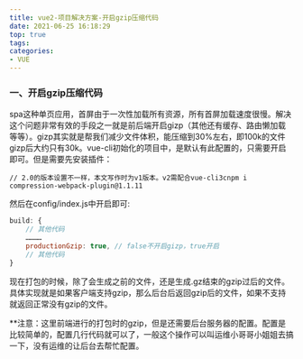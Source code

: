```yaml
---
title: vue2-项目解决方案-开启gzip压缩代码
date: 2021-06-25 16:18:29
top: true
tags:
categories:
- VUE
---
```

### 一、开启gzip压缩代码

spa这种单页应用，首屏由于一次性加载所有资源，所有首屏加载速度很慢。解决这个问题非常有效的手段之一就是前后端开启gizp（其他还有缓存、路由懒加载等等）。gizp其实就是帮我们减少文件体积，能压缩到30%左右，即100k的文件gizp后大约只有30k。vue-cli初始化的项目中，是默认有此配置的，只需要开启即可。但是需要先安装插件：

```
// 2.0的版本设置不一样，本文写作时为v1版本。v2需配合vue-cli3cnpm i compression-webpack-plugin@1.1.11 
```

然后在config/index.js中开启即可:

```js
build: {
    // 其他代码
    …………
    productionGzip: true, // false不开启gizp，true开启
    // 其他代码
}
```

现在打包的时候，除了会生成之前的文件，还是生成.gz结束的gzip过后的文件。具体实现就是如果客户端支持gzip，那么后台后返回gzip后的文件，如果不支持就返回正常没有gzip的文件。

**注意：这里前端进行的打包时的gzip，但是还需要后台服务器的配置。配置是比较简单的，配置几行代码就可以了，一般这个操作可以叫运维小哥哥小姐姐去搞一下，没有运维的让后台去帮忙配置。